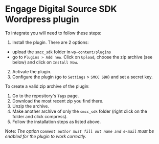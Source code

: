 # Engage Digital Source SDK Wordpress plugin

To integrate you will need to follow these steps:

1. Install the plugin. There are 2 options:
  - upload the `smcc_sdk` folder in `wp-content/plugins`
  - go to `Plugins > Add new`. Click on `Upload`, choose the zip archive (see below) and click on `Install Now`.
2. Activate the plugin.
3. Configure the plugin (go to `Settings` > `SMCC SDK`) and set a secret key.

To create a valid zip archive of the plugin:

1. Go to the repository's `Tags` page.
2. Download the most recent zip you find there.
3. Unzip the archive.
4. Make another archive of only the `smcc_sdk` folder (right click on the folder and click compress).
5. Follow the installation steps as listed above.

Note: *The option `Comment author must fill out name and e-mail` must be enabled for the plugin to work correctly.*
